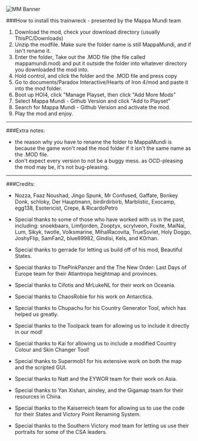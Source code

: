 ![MM Banner](MappaMundi\.git\images\banner.png)

###How to install this trainwreck - presented by the Mappa Mundi team
1) Download the mod, check your download directory (usually ThisPC/Downloads)
2) Unzip the modfile. Make sure the folder name is still MappaMundi, and if isn't rename it.
3) Enter the folder, Take out the .MOD file (the file called mappamundi.mod) and put it outside the folder into whatever directory you downloaded the mod into.
4) Hold control, and click the folder and the .MOD file and press copy
5) Go to documents/Paradox Interactive/Hearts of Iron 4/mod and paste it into the mod folder.
6) Boot up HOI4, click "Manage Playset, then click "Add More Mods" 
7) Select Mappa Mundi - Github Version and click "Add to Playset"
8) Search for Mappa Mundi - Github Version and activate the mod.
9) Play the mod and enjoy.
---------------
###Extra notes:

- the reason why you have to rename the folder to MappaMundi is because the game won't read the mod folder if it isn't the same name as the .MOD file.
- don't expect every version to not be a buggy mess. as OCD-pleasing the mod may be, it's not bug-pleasing.
---------------
###Credits:
 - Nozza, Faaz Noushad, Jingo Spunk, Mr Confused, Gaffate, Bonkey Donk, schloky, Der Hauptmann, birdirdirbirb, Marblistic, Exocamp, egg138, Esotericist, Crepe, & RicardoPetro
 
 - Special thanks to some of those who have worked with us in the past, including: snoekbaars, Limfjorden, Zooptyx, scrylveon, Foxite, MaiNai, Lum, Sikyk, twotle, Volksmarine, MihalRacovita, TrueSoviet, Holy Doggo, JoshyFlip, SamFan2, blue69982, Gindisi, Kels, and K0rhan.
 - Special thanks to gerrade for letting us build off of his mod, Beautiful States.
 - Special thanks to ThePinkPanzer and the The New Order: Last Days of Europe team for their Atlantropa heightmap and provinces.
 - Special thanks to Cifotis and MrLukeNL for their work on Oceania.
 - Special thanks to ChaosRobie for his work on Antarctica.
 - Special thanks to Chupachu for his Country Generator Tool, which has helped us greatly.
 - Special thanks to the Toolpack team for allowing us to include it directly in our mod!
 - Special thanks to Kai for allowing us to include a modified Country Colour and Skin Changer Tool!
 - Special thanks to Supermob1 for his extensive work on both the map and the scripted GUI.
 - Special thanks to Natt and the EYWOR team for their work on Asia.
 - Special thanks to Yan Xishan, ainsley, and the Gigamap team for their resources in China.
 - Special thanks to the Kaiserreich team for allowing us to use the code for their States and Victory Point Renaming System.
 - Special thanks to the Southern Victory mod team for letting us use their portraits for some of the CSA leaders. 
